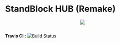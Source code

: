 # StandBlock HUB (Remake)
<div style="text-align:center"><img src ="https://i.ytimg.com/vi/-XbTys3ygeA/maxresdefault.jpg" /></div>

##

**Travis CI :** [![Build Status](https://travis-ci.org/StandBlock-REMAKE/hub.svg?branch=master)](https://travis-ci.org/StandBlock-REMAKE/hub)
